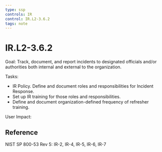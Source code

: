 ```yaml
---
type: ssp
controls: IR
control: IR.L2-3.6.2
tags: note
---
```


# IR.L2-3.6.2

Goal: Track, document, and report incidents to designated officials and/or authorities both internal and external to the organization.

Tasks:

- IR Policy. Define and document roles and responsibilities for Incident Response.
- Set up IR training for those roles and responsibilities.
- Define and document organization-defined frequency of refresher training.

User Impact:

## Reference

NIST SP 800-53 Rev 5: IR-2, IR-4, IR-5, IR-6, IR-7